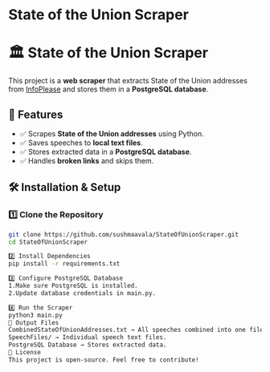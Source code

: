 # State of the Union Scraper

# 🏛️ State of the Union Scraper

This project is a **web scraper** that extracts State of the Union addresses from [InfoPlease](https://www.infoplease.com/) and stores them in a **PostgreSQL database**.

## 📌 Features

- ✅ Scrapes **State of the Union addresses** using Python.
- ✅ Saves speeches to **local text files**.
- ✅ Stores extracted data in a **PostgreSQL database**.
- ✅ Handles **broken links** and skips them.

## 🛠️ Installation & Setup

### 1️⃣ Clone the Repository

```bash
git clone https://github.com/sushmaavala/StateOfUnionScraper.git
cd StateOfUnionScraper

2️⃣ Install Dependencies
pip install -r requirements.txt

3️⃣ Configure PostgreSQL Database
1.Make sure PostgreSQL is installed.
2.Update database credentials in main.py.

4️⃣ Run the Scraper
python3 main.py
📂 Output Files
CombinedStateOfUnionAddresses.txt → All speeches combined into one file.
SpeechFiles/ → Individual speech text files.
PostgreSQL Database → Stores extracted data.
📜 License
This project is open-source. Feel free to contribute!








```
